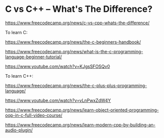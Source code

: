 # C vs C++ – What's The Difference?

<https://www.freecodecamp.org/news/c-vs-cpp-whats-the-difference/>

To learn C:

<https://www.freecodecamp.org/news/the-c-beginners-handbook/>

<https://www.freecodecamp.org/news/what-is-the-c-programming-language-beginner-tutorial/>

<https://www.youtube.com/watch?v=KJgsSFOSQv0>

To learn C++:

<https://www.freecodecamp.org/news/the-c-plus-plus-programming-language/>

<https://www.youtube.com/watch?v=vLnPwxZdW4Y>

<https://www.freecodecamp.org/news/learn-object-oriented-programming-oop-in-c-full-video-course/>

<https://www.freecodecamp.org/news/learn-modern-cpp-by-building-an-audio-plugin/>

